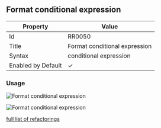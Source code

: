 ## Format conditional expression

| Property           | Value                         |
| ------------------ | ----------------------------- |
| Id                 | RR0050                        |
| Title              | Format conditional expression |
| Syntax             | conditional expression        |
| Enabled by Default | &#x2713;                      |

### Usage

![Format conditional expression](../../images/refactorings/FormatConditionalExpressionOnMultipleLines.png)

![Format conditional expression](../../images/refactorings/FormatConditionalExpressionOnSingleLine.png)

[full list of refactorings](Refactorings.md)